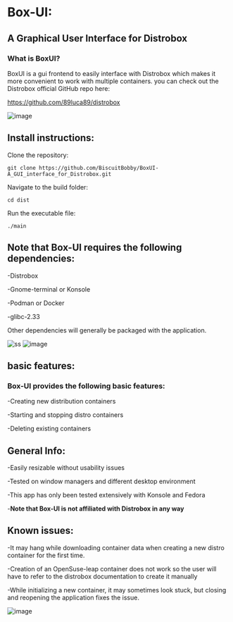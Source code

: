 # Box-UI: 
## A Graphical User Interface for Distrobox
### What is BoxUI?

BoxUI is a gui frontend to easily interface with Distrobox which makes it more convenient to work with multiple containers. 
you can check out the Distrobox official GitHub repo here:

https://github.com/89luca89/distrobox

![image](https://user-images.githubusercontent.com/87699062/227215238-42b1277d-d2ed-4552-8265-4b261613efc3.png)

## Install instructions:
Clone the repository:

```git clone https://github.com/BiscuitBobby/BoxUI-A_GUI_interface_for_Distrobox.git```

Navigate to the build folder:

```cd dist```

Run the executable file:

```./main```

## Note that Box-UI requires the following dependencies:
-Distrobox

-Gnome-terminal or Konsole

-Podman or Docker

-glibc-2.33

Other dependencies will generally be packaged with the application.

![ss](https://user-images.githubusercontent.com/87699062/227241222-09f4b8ed-bc21-451c-bae8-53e4c1761d5b.png)
![image](https://user-images.githubusercontent.com/87699062/229911449-a279306e-9cf2-4a60-8642-973e29d9949c.png)

## basic features:
### Box-UI provides the following basic features:
-Creating new distribution containers

-Starting and stopping distro containers

-Deleting existing containers
## General Info:
-Easily resizable without usability issues

-Tested on window managers and different desktop environment

-This app has only been tested extensively with Konsole and Fedora

-**Note that Box-UI is not affiliated with Distrobox in any way**

## Known issues:
-It may hang while downloading container data when creating a new distro container for the first time.

-Creation of an OpenSuse-leap container does not work so the user will have to refer to the distrobox documentation to create it manually

-While initializing a new container, it may sometimes look stuck, but closing and reopening the application fixes the issue.

![image](https://user-images.githubusercontent.com/87699062/229925138-fe76828a-f1c7-4981-96ab-bbcd82e89193.png)

